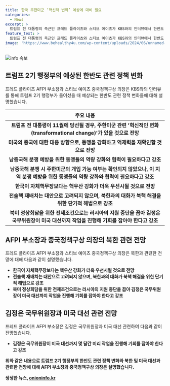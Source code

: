 ```yaml
---
title: 한국 주한미군 ‘혁신적 변화’ 예상에 대비 필요
categories:
  - News
excerpt: >
  트럼프 전 대통령의 측근인 프레드 플라이츠와 스티브 예이츠가 KBS와의 인터뷰에서 한반도 관련 정책 변화를 예측하며 중국에 대한 대응 전략과 주한미군 철수, 남중국해 분쟁, 한반도의 핵무장 등 다양한 이슈들에 대한 견해를 밝혔습니다. 과거 대화와 협력을 강화하고 미국의 핵우산을 통한 안보 강화를 주장하며 북핵문제에 대한 대화를 강조했습니다.
feature_text: >
  트럼프 전 대통령의 측근인 프레드 플라이츠와 스티브 예이츠가 KBS와의 인터뷰에서 한반도 관련 정책 변화를 예측하며 중국에 대한 대응 전략과 주한미군 철수, 남중국해 분쟁, 한반도의 핵무장 등 다양한 이슈들에 대한 견해를 밝혔습니다. 과거 대화와 협력을 강화하고 미국의 핵우산을 통한 안보 강화를 주장하며 북핵문제에 대한 대화를 강조했습니다.
image: 'https://www.behealthy4u.com/wp-content/uploads/2024/06/unnamed-file.png'
---
```


<p><img src="https://www.behealthy4u.com/wp-content/uploads/2024/06/unnamed-file.png" alt="info 속보" /></p>

<h2 data-ke-size="size26">트럼프 2기 행정부의 예상된 한반도 관련 정책 변화</h2>

<p data-ke-size="size16">프레드 플라이츠 AFPI 부소장과 스티브 예이츠 중국정책구상 의장은 KBS와의 인터뷰를 통해 트럼프 2기 행정부가 들어섰을 때 예상되는 한반도 관련 정책 변화들에 대해 설명했습니다.</p>

<table>
    <thead>
        <tr>
            <th>주요 내용</th>
        </tr>
    </thead>
    <tbody>
        <tr>
            <td style="text-align: center; height: 17px;"><b>트럼프 전 대통령이 11월에 당선될 경우, 주한미군 관련 '혁신적인 변화(transformational change)'가 있을 것으로 전망</b></td>
        </tr>
        <tr>
            <td style="text-align: center; height: 17px;"><b>미국의 중국에 대한 대응 방향으로, 동맹을 강화하고 억제력을 재확인할 것으로 전망</b></td>
        </tr>
        <tr>
            <td style="text-align: center; height: 17px;"><b>남중국해 분쟁 예방을 위한 동맹들의 역량 강화와 협력이 필요하다고 강조</b></td>
        </tr>
        <tr>
            <td style="text-align: center; height: 17px;"><b>남중국해 분쟁 시 주한미군의 개입 가능 여부는 확인되지 않았으나, 이 지역 분쟁 예방을 위한 동맹들의 역량 강화와 협력이 필요하다고 강조</b></td>
        </tr>
        <tr>
            <td style="text-align: center; height: 17px;"><b>한국이 자체핵무장보다는 핵우산 강화가 더욱 우선시될 것으로 전망</b></td>
        </tr>
        <tr>
            <td style="text-align: center; height: 17px;"><b>전술핵 재배치는 대안으로 고려되지 않으며, 북한과의 대화가 북핵 해결을 위한 단기적 해법으로 강조</b></td>
        </tr>
        <tr>
            <td style="text-align: center; height: 17px;"><b>북미 정상회담을 위한 전제조건으로는 러시아의 지원 중단을 꼽아 김정은 국무위원장이 미국 대선까지 작업을 진행해 기회를 잡아야 한다고 강조</b></td>
        </tr>
    </tbody>
</table>

<h2 data-ke-size="size26">AFPI 부소장과 중국정책구상 의장의 북한 관련 전망</h2>

<p data-ke-size="size16">프레드 플라이츠 AFPI 부소장과 스티브 예이츠 중국정책구상 의장은 북한과 관련한 전망에 대해 다음과 같이 설명했습니다.</p>

<ul>
    <li><b>한국이 자체핵무장보다는 핵우산 강화가 더욱 우선시될 것으로 전망</b></li>
    <li><b>전술핵 재배치는 대안으로 고려되지 않으며, 북한과의 대화가 북핵 해결을 위한 단기적 해법으로 강조</b></li>
    <li><b>북미 정상회담을 위한 전제조건으로는 러시아의 지원 중단을 꼽아 김정은 국무위원장이 미국 대선까지 작업을 진행해 기회를 잡아야 한다고 강조</b></li>
</ul>

<h2 data-ke-size="size26">김정은 국무위원장과 미국 대선 관련 전망</h2>

<p data-ke-size="size16">프레드 플라이츠 AFPI 부소장은 김정은 국무위원장과 미국 대선 관련하여 다음과 같이 전망했습니다.</p>

<ul>
    <li><b>김정은 국무위원장이 미국 대선까지 몇 달간 미리 작업을 진행해 기회를 잡아야 한다고 강조</li>
</ul>

<p data-ke-size="size16">위와 같은 내용으로 트럼프 2기 행정부의 한반도 관련 정책 변화와 북한 및 미국 대선과 관련한 전망에 대해 AFPI 부소장과 중국정책구상 의장은 설명했습니다.</p>
생생한 뉴스, <a href="https://onioninfo.kr" rel="dofollow">onioninfo.kr</a>


